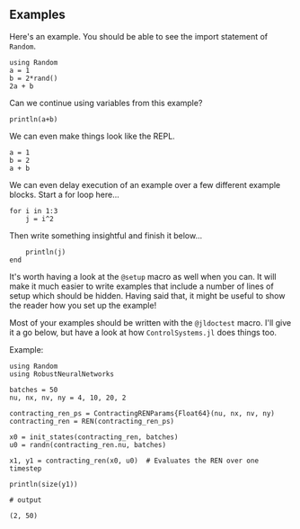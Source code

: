 ## Examples

Here's an example. You should be able to see the import statement of `Random`.
```@example test
using Random
a = 1
b = 2*rand()
2a + b
```
Can we continue using variables from this example?
```@example test
println(a+b)
```
We can even make things look like the REPL.
```@repl
a = 1
b = 2
a + b
```

We can even delay execution of an example over a few different example blocks. Start a for loop here...
```@example half-loop; continued = true
for i in 1:3
    j = i^2
```
Then write something insightful and finish it below...
```@example half-loop
    println(j)
end
```

It's worth having a look at the `@setup` macro as well when you can. It will make it much easier to write examples that include a number of lines of setup which should be hidden. Having said that, it might be useful to show the reader how you set up the example!

Most of your examples should be written with the `@jldoctest` macro. I'll give it a go below, but have a look at how `ControlSystems.jl` does things too.

Example:
```@jldoctest TESTING
using Random
using RobustNeuralNetworks

batches = 50
nu, nx, nv, ny = 4, 10, 20, 2

contracting_ren_ps = ContractingRENParams{Float64}(nu, nx, nv, ny)
contracting_ren = REN(contracting_ren_ps)

x0 = init_states(contracting_ren, batches)
u0 = randn(contracting_ren.nu, batches)

x1, y1 = contracting_ren(x0, u0)  # Evaluates the REN over one timestep

println(size(y1))

# output

(2, 50)
```

